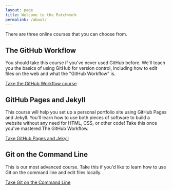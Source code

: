 ```yaml
---
layout: page
title: Welcome to the Patchwork
permalink: /about/
---
```


There are three online courses that you can choose from.

## The GitHub Workflow

You should take this course if you've never used GitHub before. We'll teach you the basics of using GitHub for version control, including how to edit files on the web and what the "GitHub Workflow" is.

[Take the GitHub Workflow course](http://learn.wheelhouse.io/events/workflow)

## GitHub Pages and Jekyll

This course will help you set up a personal portfolio site using GitHub Pages and Jekyll. You'll learn how to use both pieces of software to build a website without any need for HTML, CSS, or other code! Take this once you've mastered The GitHub Workflow.

[Take GitHub Pages and Jekyll](http://learn.wheelhouse.io/events/gh-pages)

## Git on the Command Line

This is our most advanced course. Take this if you'd like to learn how to use Git on the command line and edit files locally. 

[Take Git on the Command Line](http://learn.wheelhouse.io/events/git-cli)
